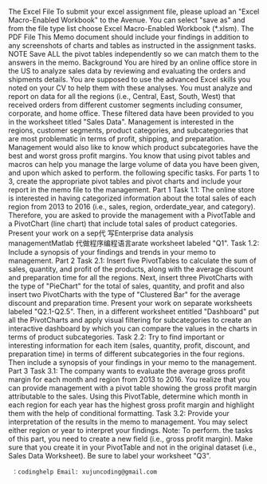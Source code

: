 The Excel File To submit your excel assignment file, please upload an "Excel Macro-Enabled Workbook" to the Avenue. You can select "save as" and from the file type list choose Excel Macro-Enabled Workbook (*.xlsm). The PDF File This Memo document should include your findings in addition to any screenshots of charts and tables as instructed in the assignment tasks. NOTE Save ALL the pivot tables independently so we can match them to the answers in the memo. Background You are hired by an online office store in the US to analyze sales data by reviewing and evaluating the orders and shipments details. You are supposed to use the advanced Excel skills you noted on your CV to help them with these analyses. You must analyze and report on data for all the regions (i.e., Central, East, South, West) that received orders from different customer segments including consumer, corporate, and home office. These filtered data have been provided to you in the worksheet titled "Sales Data". Management is interested in the regions, customer segments, product categories, and subcategories that are most problematic in terms of profit, shipping, and preparation. Management would also like to know which product subcategories have the best and worst gross profit margins. You know that using pivot tables and macros can help you manage the large volume of data you have been given, and upon which asked to perform. the following specific tasks. For parts 1 to 3, create the appropriate pivot tables and pivot charts and include your report in the memo file to the management. Part 1 Task 1.1: The online store is interested in having categorized information about the total sales of each region from 2013 to 2016 (i.e., sales, region, orderdate_year, and category). Therefore, you are asked to provide the management with a PivotTable and a PivotChart (line chart) that include total sales of product categories. Present your work on a sep代 写Enterprise data analysis managementMatlab 代做程序编程语言arate worksheet labeled "Q1". Task 1.2: Include a synopsis of your findings and trends in your memo to management. Part 2 Task 2.1: Insert five PivotTables to calculate the sum of sales, quantity, and profit of the products, along with the average discount and preparation time for all the regions. Next, insert three PivotCharts with the type of "PieChart" for the total of sales, quantity, and profit and also insert two PivotCharts with the type of "Clustered Bar" for the average discount and preparation time. Present your work on separate worksheets labeled "Q2.1-Q2.5". Then, in a different worksheet entitled "Dashboard" put all the PivotCharts and apply visual filtering for subcategories to create an interactive dashboard by which you can compare the values in the charts in terms of product subcategories. Task 2.2: Try to find important or interesting information for each item (sales, quantity, profit, discount, and preparation time) in terms of different subcategories in the four regions. Then include a synopsis of your findings in your memo to the management. Part 3 Task 3.1: The company wants to evaluate the average gross profit margin for each month and region from 2013 to 2016. You realize that you can provide management with a pivot table showing the gross profit margin attributable to the sales. Using this PivotTable, determine which month in each region for each year has the highest gross profit margin and highlight them with the help of conditional formatting. Task 3.2: Provide your interpretation of the results in the memo to management. You may select either region or year to interpret your findings. Note: To perform. the tasks of this part, you need to create a new field (i.e., gross profit margin). Make sure that you create it in your PivotTable and not in the original dataset (i.e., Sales Data Worksheet). Be sure to label your worksheet "Q3".

     ：codinghelp Email: xujuncoding@gmail.com
